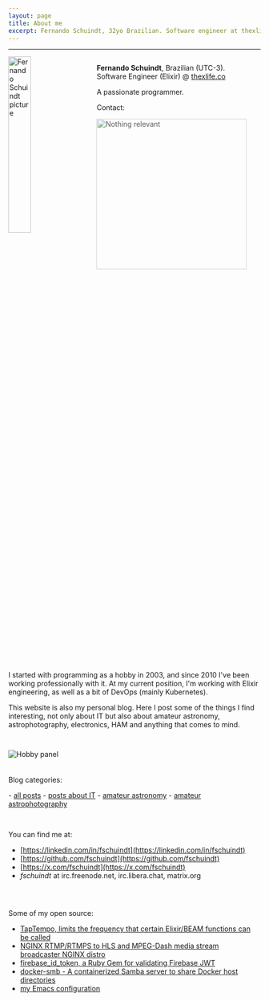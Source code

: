 ```yaml
---
layout: page
title: About me
excerpt: Fernando Schuindt, 32yo Brazilian. Software engineer at thexlife.co. Passionate developer, 20 years of coding and 14 years of professional experience.
---
```


* * *

<div style="width: 100%">
  <img style="width: 30%; float: left;" src="{{ site.baseurl }}/images/fschuindt.png" alt="Fernando Schuindt picture" />

  <div style="width: 65%; float: right;">
    <p><strong>Fernando Schuindt</strong>, Brazilian (UTC-3).<br />Software Engineer (Elixir) @ <a href="https://www.thexlife.co/">thexlife.co</a></p>
    <p>A passionate programmer.</p>
    <p>Contact:</p>
    <img style="width: 300px; margin: 0px; opacity: 70%;" src="{{ site.baseurl }}/images/nothing_relevant.png" alt="Nothing relevant" />
  </div>

  <div style="clear: both;">
  </div>
</div>

<div style="height: 40px;"></div>

<p>I started with programming as a hobby in 2003, and since 2010 I've been working professionally with it. At my current position, I'm working with Elixir engineering, as well as a bit of DevOps (mainly Kubernetes).</p>

<p>This website is also my personal blog. Here I post some of the things I find interesting, not only about IT but also about amateur astronomy, astrophotography, electronics, HAM and anything that comes to mind.</p>

<div style="height: 28px;"></div>

<img style="" src="{{ site.baseurl }}/images/hobby_panel.jpg" alt="Hobby panel" />

<div style="height: 20px;"></div>

<p>Blog categories:</p>
- <a href="{{ site.baseurl }}/">all posts</a>
- <a href="{{ site.baseurl }}/it">posts about IT</a>
- <a href="{{ site.baseurl }}/astronomy">amateur astronomy</a>
- <a href="{{ site.baseurl }}/astrophotography">amateur astrophotography</a>

<div style="height: 30px;">
</div>

You can find me at:
+ [https://linkedin.com/in/fschuindt](https://linkedin.com/in/fschuindt)
+ [https://github.com/fschuindt](https://github.com/fschuindt)
+ [https://x.com/fschuindt](https://x.com/fschuindt)
+ *fschuindt* at irc.freenode.net, irc.libera.chat, matrix.org

<div style="height: 30px;">
</div>

Some of my open source:  
+ [TapTempo, limits the frequency that certain Elixir/BEAM functions can be called](https://github.com/fschuindt/tap_tempo)
+ [NGINX RTMP/RTMPS to HLS and MPEG-Dash media stream broadcaster NGINX distro](https://github.com/fschuindt/nginx_rtmp_hls_dash)
+ [firebase_id_token, a Ruby Gem for validating Firebase JWT](https://github.com/fschuindt/firebase_id_token)
+ [docker-smb - A containerized Samba server to share Docker host directories](https://github.com/fschuindt/docker-smb)
+ [my Emacs configuration](https://github.com/fschuindt/.emacs.d)

<div style="height: 60px;"></div>
